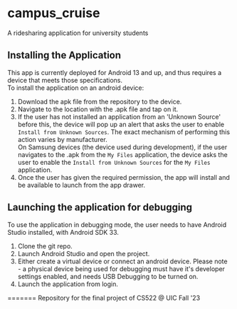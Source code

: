 # campus_cruise

A ridesharing application for university students

## Installing the Application

This app is currently deployed for Android 13 and up, and thus requires a device that meets those specifications.
<br>
To install the application on an android device:<br>
1) Download the apk file from the repository to the device.<br>
2) Navigate to the location with the .apk file and tap on it.<br>
3) If the user has not installed an application from an 'Unknown Source' before this, the device will pop up an alert that asks the user to enable `Install from Unknown Sources`. The exact mechanism of performing this action varies by manufacturer.<br>
On Samsung devices (the device used during development), if the user navigates to the .apk from the `My Files` application, the device asks the user to enable the `Install from Unknown Sources` for the `My Files` application.<br>
4) Once the user has given the required permission, the app will install and be available to launch from the app drawer.<br>

## Launching the application for debugging

To use the application in debugging mode, the user needs to have Android Studio installed, with Android SDK 33.<br>
1) Clone the git repo.<br>
2) Launch Android Studio and open the project.<br>
3) Either create a virtual device or connect an android device. Please note - a physical device being used for debugging must have it's developer settings enabled, and needs USB Debugging to be turned on.<br>
4) Launch the application from login.<br>

=======
Repository for the final project of CS522 @ UIC Fall '23
